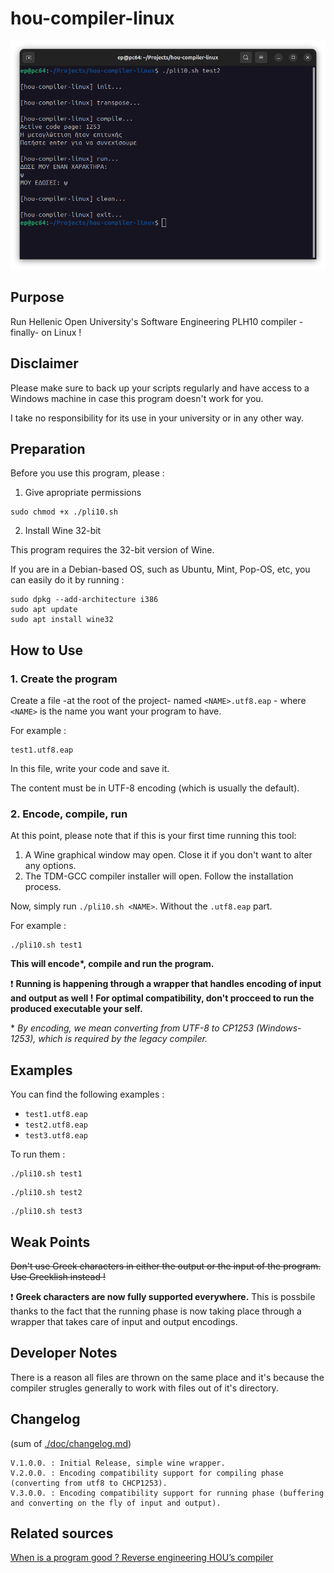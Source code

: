 # hou-compiler-linux

![Screenshot](doc/assets/img/header-2.png)

## Purpose

Run Hellenic Open University's Software Engineering PLH10 compiler -finally- on Linux !

## Disclaimer

Please make sure to back up your scripts regularly and have access to a Windows machine in case this program doesn't work for you.

I take no responsibility for its use in your university or in any other way.

## Preparation

Before you use this program, please :

1. Give apropriate permissions

```
sudo chmod +x ./pli10.sh
```

2. Install Wine 32-bit

This program requires the 32-bit version of Wine.

If you are in a Debian-based OS, such as Ubuntu, Mint, Pop-OS, etc, you can easily do it by running :
```
sudo dpkg --add-architecture i386
sudo apt update
sudo apt install wine32
```

## How to Use

### 1. Create the program

Create a file -at the root of the project- named `<NAME>.utf8.eap` -  where `<NAME>` is the name you want your program to have.

For example :
```
test1.utf8.eap
```

In this file, write your code and save it.

The content must be in UTF-8 encoding (which is usually the default).

### 2. Encode, compile, run

At this point, please note that if this is your first time running this tool:
1. A Wine graphical window may open. Close it if you don't want to alter any options.
2. The TDM-GCC compiler installer will open. Follow the installation process.

Now, simply run `./pli10.sh <NAME>`. Without the `.utf8.eap` part.

For example :
```
./pli10.sh test1
```

**This will encode\*, compile and run the program.**

❗ **Running is happening through a wrapper that handles encoding of input and output as well !**
**For optimal compatibility, don't procceed to run the produced executable your self.**

\* *By encoding, we mean converting from UTF-8 to CP1253 (Windows-1253), which is required by the legacy compiler.*

## Examples

You can find the following examples :
- `test1.utf8.eap`
- `test2.utf8.eap`
- `test3.utf8.eap`

To run them :

```
./pli10.sh test1
```
```
./pli10.sh test2
```
```
./pli10.sh test3
```

## Weak Points

~~Don't use Greek characters in either the output or the input of the program. Use Greeklish instead !~~

❗ **Greek characters are now fully supported everywhere.** This is possbile thanks to the fact that the running phase is now taking place through a wrapper that takes care of input and output encodings.

## Developer Notes

There is a reason all files are thrown on the same place and it's because the compiler strugles generally to work with files out of it's directory.

## Changelog

(sum of [./doc/changelog.md](./doc/changelog.md))

```
V.1.0.0. : Initial Release, simple wine wrapper.
V.2.0.0. : Encoding compatibility support for compiling phase (converting from utf8 to CHCP1253).
V.3.0.0. : Encoding compatibility support for running phase (buffering and converting on the fly of input and output).
```

## Related sources
[When is a program good ? Reverse engineering HOU’s compiler](https://blog.simplecode.gr/2025/03/when-is-a-program-good-reverse-engineering-hous-compiler/)
